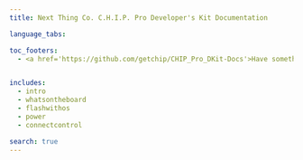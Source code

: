 ```yaml
---
title: Next Thing Co. C.H.I.P. Pro Developer's Kit Documentation 

language_tabs:

toc_footers:
  - <a href='https://github.com/getchip/CHIP_Pro_DKit-Docs'>Have something to add or change?<br>Visit our GitHub!</a>


includes:
  - intro
  - whatsontheboard
  - flashwithos
  - power
  - connectcontrol

search: true
---
```


